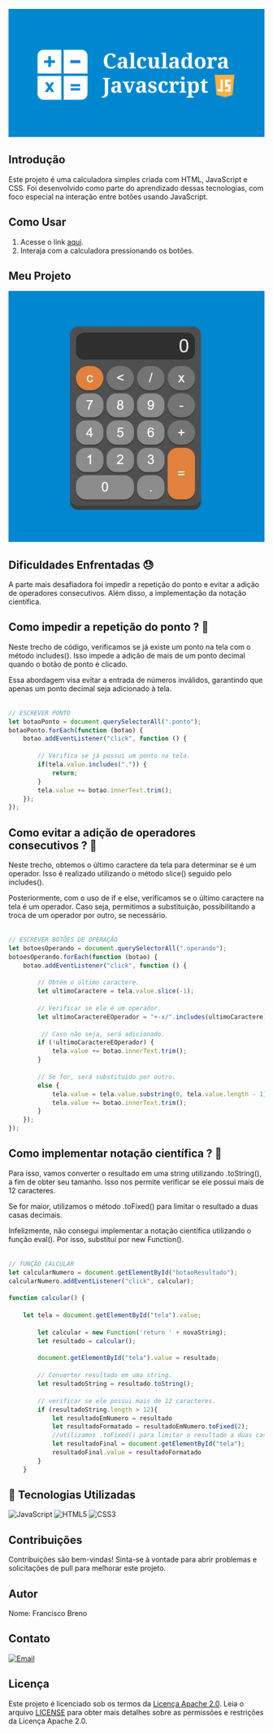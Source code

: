 ![Imagem titulo](https://raw.githubusercontent.com/BrenoLira01/Calculadora-Javascript/master/imagens/Calculadora-JavaScript-2.png)

## Introdução
Este projeto é uma calculadora simples criada com HTML, JavaScript e CSS. Foi desenvolvido como parte do aprendizado dessas tecnologias, com foco especial na interação entre botões usando JavaScript.

## Como Usar

1. Acesse o link [aqui](https://brenolira01.github.io/Calculadora-Javascript/).
2. Interaja com a calculadora pressionando os botões.

## Meu Projeto

![Imagem de Exemplo](https://raw.githubusercontent.com/BrenoLira01/Calculadora-Javascript/master/imagens/Calculadora-imagem-2.jpg)

## Dificuldades Enfrentadas 😓
A parte mais desafiadora foi impedir a repetição do ponto e evitar a adição de operadores consecutivos. Além disso, a implementação da notação científica.

## Como impedir a repetição do ponto ? 🤔

Neste trecho de código, verificamos se já existe um ponto na tela com o método includes(). Isso impede a adição de mais de um ponto decimal quando o botão de ponto é clicado.

Essa abordagem visa evitar a entrada de números inválidos, garantindo que apenas um ponto decimal seja adicionado à tela.

```javascript

// ESCREVER PONTO
let botaoPonto = document.querySelectorAll(".ponto");
botaoPonto.forEach(function (botao) {
    botao.addEventListener("click", function () {

        // Verifica se já possui um ponto na tela.
        if(tela.value.includes(".")) {
            return;
        }
        tela.value += botao.innerText.trim();
    });
});
```

## Como evitar a adição de operadores consecutivos ? 🤔

Neste trecho, obtemos o último caractere da tela para determinar se é um operador. Isso é realizado utilizando o método slice() seguido pelo includes().

Posteriormente, com o uso de if e else, verificamos se o último caractere na tela é um operador. Caso seja, permitimos a substituição, possibilitando a troca de um operador por outro, se necessário.

```javascript

// ESCREVER BOTÕES DE OPERAÇÃO
let botoesOperando = document.querySelectorAll(".operando");
botoesOperando.forEach(function (botao) {
    botao.addEventListener("click", function () {

        // Obtêm o último caractere.
        let ultimoCaractere = tela.value.slice(-1);

        // Verificar se ele é um operador.
        let ultimoCaractereEOperador = "+-x/".includes(ultimoCaractere);

         // Caso não seja, será adicionado.
        if (!ultimoCaractereEOperador) {
            tela.value += botao.innerText.trim();
        }

        // Se for, será substituido por outro.
        else {
            tela.value = tela.value.substring(0, tela.value.length - 1);
            tela.value += botao.innerText.trim();
        }
    });
});
```

## Como implementar notação científica ? 🤔

Para isso, vamos converter o resultado em uma string utilizando .toString(), a fim de obter seu tamanho. Isso nos permite verificar se ele possui mais de 12 caracteres.

Se for maior, utilizamos o método .toFixed() para limitar o resultado a duas casas decimais.

Infelizmente, não consegui implementar a notação científica utilizando o função eval(). Por isso, substituí por new Function().

```javascript

// fUNÇÃO CALCULAR
let calcularNumero = document.getElementById("botaoResultado");
calcularNumero.addEventListener("click", calcular);

function calcular() {

    let tela = document.getElementById("tela").value;

        let calcular = new Function('return ' + novaString);
        let resultado = calcular();

        document.getElementById("tela").value = resultado;

        // Converter resultado em uma string.
        let resultadoString = resultado.toString();

        // verificar se ele possui mais de 12 caracteres.
        if (resultadoString.length > 12){
            let resultadoEmNumero = resultado
            let resultadoFormatado = resultadoEmNumero.toFixed(2);
            //utilizamos .toFixed() para limitar o resultado a duas casas decimais.
            let resultadoFinal = document.getElementById("tela");
            resultadoFinal.value = resultadoFormatado
        }
    }
```

## 🧠 Tecnologias Utilizadas
![JavaScript](https://img.shields.io/badge/javascript-%23323330.svg?style=for-the-badge&logo=javascript&logoColor=%23F7DF1E) ![HTML5](https://img.shields.io/badge/html5-%23E34F26.svg?style=for-the-badge&logo=html5&logoColor=white) ![CSS3](https://img.shields.io/badge/css3-%231572B6.svg?style=for-the-badge&logo=css3&logoColor=white)

## Contribuições
Contribuições são bem-vindas! Sinta-se à vontade para abrir problemas e solicitações de pull para melhorar este projeto.

## Autor
Nome: Francisco Breno

## Contato
[![Email](https://img.shields.io/badge/Gmail-D14836?style=for-the-badge&logo=gmail&logoColor=white)](mailto:franciscobrenolira@gmail.com)

## Licença
Este projeto é licenciado sob os termos da [Licença Apache 2.0](/LICENSE.txt).
Leia o arquivo [LICENSE](/LICENSE.txt) para obter mais detalhes sobre as permissões e restrições da Licença Apache 2.0.
